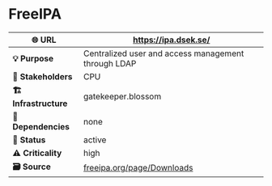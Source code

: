 # FreeIPA

| **🌐 URL** | <https://ipa.dsek.se/> |
|----|----|
| **💡 Purpose** | Centralized user and access management through LDAP |
| **👥 Stakeholders** | CPU |
| **🏗️ Infrastructure** | gatekeeper.blossom |
| **🔗 Dependencies** | none |
| **🚦 Status** | active |
| **⚠️ Criticality** | high |
| **🗃️ Source** | [freeipa.org/page/Downloads](https://www.freeipa.org/page/Downloads) |